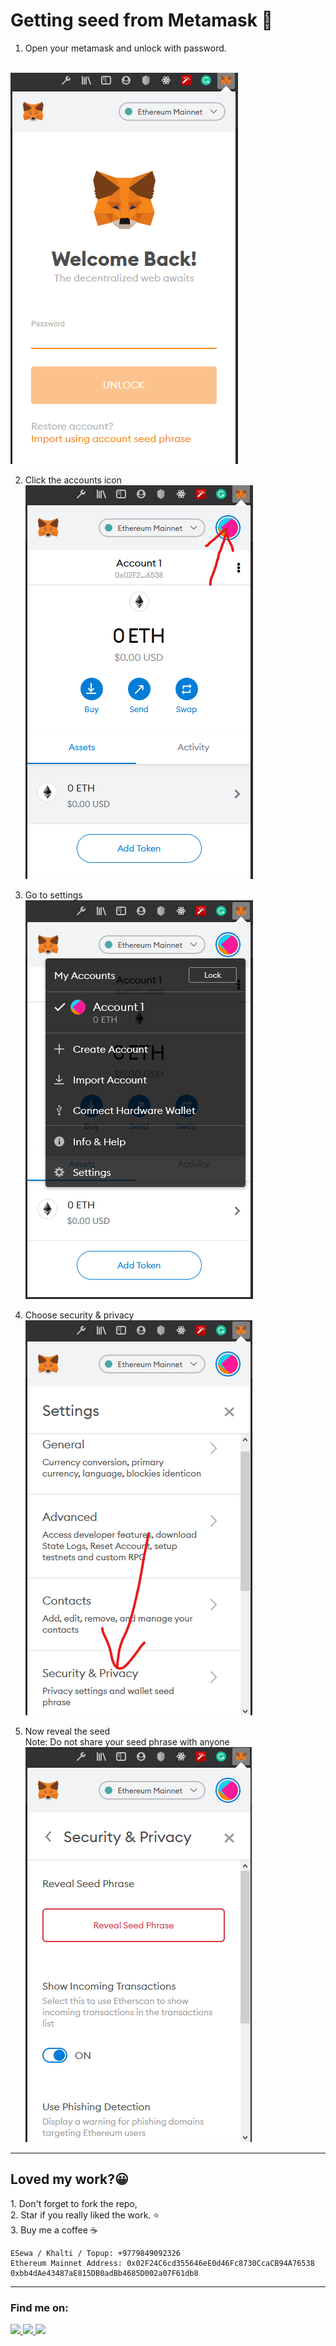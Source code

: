 # Getting seed from Metamask 🦊
1. Open your metamask and unlock with password.
<br/>
<img src="../images/seed1.png"/><br/>

2. Click the accounts icon<br/>
<img src="../images/seed2.png"/><br/>

3. Go to settings<br/>
<img src="../images/seed3.png"/><br/>

4. Choose security & privacy<br/>
<img src="../images/seed4.png"/><br/>

5. Now reveal the seed<br/>
Note: Do not share your seed phrase with anyone<br/>
<img src="../images/seed5.png"><br/>

<hr/>

<h2>Loved my work?😀</h2>
1. Don't forget to fork the repo,<br/>
2. Star if you really liked the work. ⭐<br/>
3. Buy me a coffee ☕<br/>

```
ESewa / Khalti / Topup: +9779849092326
Ethereum Mainnet Address: 0x02F24C6cd355646eE0d46Fc8730CcaCB94A76538
0xbb4dAe43487aE815DB0adBb4685D002a07F61db8
```

<hr/>
<h3>Find me on:</h3>
<a target="_blank" href="https://www.facebook.com/sangya.sherpa.2001"><img width="40px" src="https://cdn.icon-icons.com/icons2/1826/PNG/512/4202110facebooklogosocialsocialmedia-115707_115594.png"/> </a>
<a target="_blank" href="https://www.instagram.com/_.sangya._/"><img width="40px" src="https://upload.wikimedia.org/wikipedia/commons/thumb/a/a5/Instagram_icon.png/600px-Instagram_icon.png"/> </a>
<a target="_blank" href="https://www.linkedin.com/in/laxman-rai-1bab6518b/"><img width="40px" src="https://cdn.worldvectorlogo.com/logos/linkedin-icon-2.svg"/> </a>